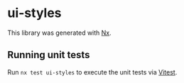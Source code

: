 # ui-styles

This library was generated with [Nx](https://nx.dev).

## Running unit tests

Run `nx test ui-styles` to execute the unit tests via [Vitest](https://vitest.dev/).
